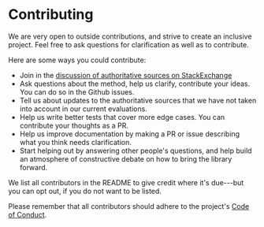 Contributing
============

We are very open to outside contributions, and strive to create an inclusive project.
Feel free to ask questions for clarification as well as to contribute.

Here are some ways you could contribute:

- Join in the [discussion of authoritative sources on StackExchange](https://crypto.stackexchange.com/questions/59797/authorities-on-password-hashing-best-practice)
- Ask questions about the method, help us clarify, contribute your ideas. You can do so in the Github issues.
- Tell us about updates to the authoritative sources that we have not taken into account in our current evaluations.
- Help us write better tests that cover more edge cases. You can contribute your thoughts as a PR.
- Help us improve documentation by making a PR or issue describing what you think needs clarification.
- Start helping out by answering other people's questions, and help build an atmosphere of constructive debate on how to bring the library forward.

We list all contributors in the README to give credit where it's due---but you can opt out, if you do not want to be listed.

Please remember that all contributors should adhere to the project's [Code of Conduct](CODE_OF_CONDUCT.md).
